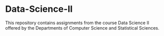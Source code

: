 # Data-Science-II

This repository contains assignments from the course Data Science II offered by the Departments of Computer Science and Statistical Sciences.
